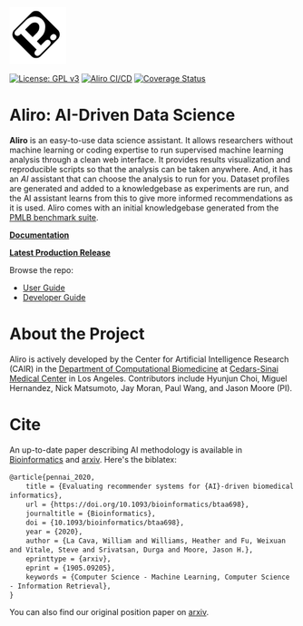 [![Logo](./docs/source/_static/logo_blank_small.png)]()

<!-- [![Logo](./docs/source/_static/aliro_brain_logo.png)]() -->

[![License: GPL v3](https://img.shields.io/badge/License-GPL%20v3-blue.svg)](https://github.com/EpistasisLab/Aliro/blob/master/LICENSE) [![Aliro CI/CD](https://github.com/EpistasisLab/Aliro/actions/workflows/aliro_tests.yml/badge.svg)](https://github.com/EpistasisLab/Aliro/actions/workflows/aliro_tests.yml) [![Coverage Status](https://coveralls.io/repos/github/EpistasisLab/Aliro/badge.svg)](https://coveralls.io/github/EpistasisLab/Aliro)

# Aliro: AI-Driven Data Science

**Aliro** is an easy-to-use data science assistant.
It allows researchers without machine learning or coding expertise to run supervised machine learning analysis through a clean web interface.
It provides results visualization and reproducible scripts so that the analysis can be taken anywhere.
And, it has an _AI_ assistant that can choose the analysis to run for you. Dataset profiles are generated and added to a knowledgebase as experiments are run, and the AI assistant learns from this to give more informed recommendations as it is used. Aliro comes with an initial knowledgebase generated from the [PMLB benchmark suite](https://github.com/EpistasisLab/penn-ml-benchmarks).

[**Documentation**](https://epistasislab.github.io/Aliro/)

[**Latest Production Release**](https://github.com/EpistasisLab/Aliro/releases/latest)

Browse the repo:

- [User Guide](./docs/guides/userGuide.md)
- [Developer Guide](./docs/guides/developerGuide.md)

# About the Project

Aliro is actively developed by the Center for Artificial Intelligence Research (CAIR) in the [Department of Computational Biomedicine](https://www.cedars-sinai.edu/research/departments-institutes/computational-biomedicine.html) at [Cedars-Sinai Medical Center](https://www.cedars-sinai.org/) in Los Angeles.
Contributors include Hyunjun Choi, Miguel Hernandez, Nick Matsumoto, Jay Moran, Paul Wang, and Jason Moore (PI).

# Cite

An up-to-date paper describing AI methodology is available in [Bioinformatics](https://doi.org/10.1093/bioinformatics/btaa698) and [arxiv](http://arxiv.org/abs/1905.09205).
Here's the biblatex:

```
@article{pennai_2020,
	title = {Evaluating recommender systems for {AI}-driven biomedical informatics},
	url = {https://doi.org/10.1093/bioinformatics/btaa698},
	journaltitle = {Bioinformatics},
	doi = {10.1093/bioinformatics/btaa698},
	year = {2020},
	author = {La Cava, William and Williams, Heather and Fu, Weixuan and Vitale, Steve and Srivatsan, Durga and Moore, Jason H.},
	eprinttype = {arxiv},
	eprint = {1905.09205},
	keywords = {Computer Science - Machine Learning, Computer Science - Information Retrieval},
}
```

You can also find our original position paper on [arxiv](https://arxiv.org/abs/1705.00594).
